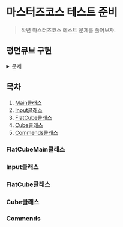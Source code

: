 # 마스터즈코스 테스트 준비
> 작년 마스터즈코스 테스트 문제를 풀어보자.

## 평면큐브 구현
<details>
<summary>문제</summary>
<div markdown="1">

## 문제 설명
초기화면
```
R R W
G C W
G B B
```
사용자 입력을 받아서 아래의 동작을 하는 프로그램을 구현하시오.
```
> U  가장 윗줄을 왼쪽으로 한 칸 밀기 RRW -> RWR
> U' 가장 윗줄을 오른쪽으로 한 칸 밀기 RRW -> WRR
> R  가장 오른쪽 줄을 위로 한 칸 밀기 WWB -> WBW
> R' 가장 오른쪽 줄을 아래로 한 칸 밀기 WWB -> BWW
> L  가장 왼쪽 줄을 아래로 한 칸 밀기 RGG -> GRG (L의 경우 R과 방향이 반대임을 주의한다.)
> L' 가장 왼쪽 줄을 위로 한 칸 밀기 RGG -> GGR
> B  가장 아랫줄을 오른쪽으로 한 칸 밀기 GBB -> BGB (B의 경우도 U와 방향이 반대임을 주의한다.)
> B' 가장 아랫줄을 왼쪽으로 한 칸 밀기 GBB -> BBG
> Q  Bye~를 출력하고 프로그램을 종료한다.
```
## 요구사항
- 처음 시작하면 초기 상태를 출력한다.
- 간단한 프롬프트 (CLI에서 키보드 입력받기 전에 표시해주는 간단한 글자들 - 예: CUBE> )를 표시해 준다.
- 한 번에 여러 문자를 입력받은 경우 순서대로 처리해서 매 과정을 화면에 출력한다.
## 동작예시
```
R R W
G C W
G B B

CUBE> UUR

U
R W R
G C W
G B B

U
W R R
G C W
G B B

R
W R W
G C B
G B R

CUBE> Q
Bye~
```
## 2단계 코딩 요구사항
- 너무 크지 않은 함수 단위로 구현하려고 노력할 것
- 전역변수의 사용을 자제할 것
- 객체와 배열을 적절히 활용할 것
</div>
</details>

## 목차
1. [Main클래스](#FlatCubeMain클래스)
2. [Input클래스](#Input클래스)
3. [FlatCube클래스](#FlatCube클래스)
4. [Cube클래스](#Cube클래스)
5. [Commends클래스](#Commends클래스)

### FlatCubeMain클래스
### Input클래스
### FlatCube클래스
### Cube클래스
### Commends
